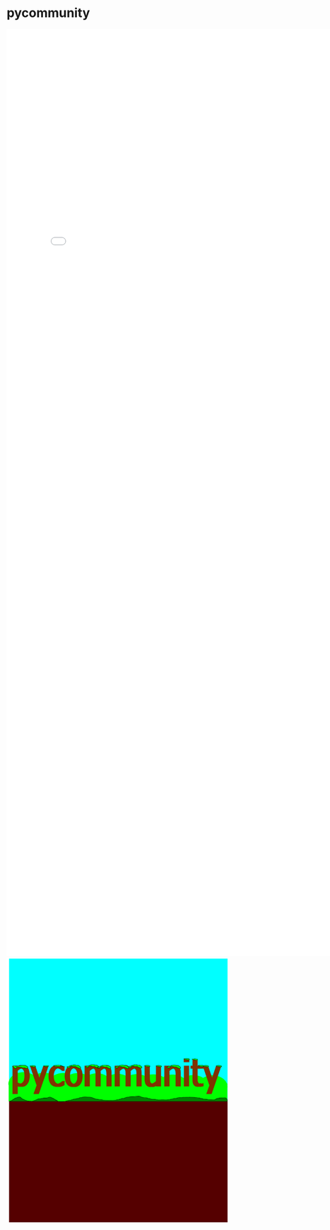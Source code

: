 # pycommunity
<embed src="pycommunity.pdf" width="800px" height="2100px" />
<img src="pycommunity.pdf" alt="Girl in a jacket" width="500" height="600">
